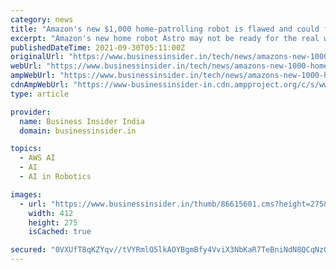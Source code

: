 ```yaml
---
category: news
title: "Amazon's new $1,000 home-patrolling robot is flawed and could fall down stairs, report says"
excerpt: "Amazon's new home robot Astro may not be ready for the real world, Vice reported, citing two unnamed sources who worked on the project. Amazon announced Astro on Tuesday, touting it as a mobile ..."
publishedDateTime: 2021-09-30T05:11:00Z
originalUrl: "https://www.businessinsider.in/tech/news/amazons-new-1000-home-patrolling-robot-is-flawed-and-could-fall-down-stairs-report-says/articleshow/86615774.cms"
webUrl: "https://www.businessinsider.in/tech/news/amazons-new-1000-home-patrolling-robot-is-flawed-and-could-fall-down-stairs-report-says/articleshow/86615774.cms"
ampWebUrl: "https://www.businessinsider.in/tech/news/amazons-new-1000-home-patrolling-robot-is-flawed-and-could-fall-down-stairs-report-says/amp_articleshow/86615774.cms"
cdnAmpWebUrl: "https://www-businessinsider-in.cdn.ampproject.org/c/s/www.businessinsider.in/tech/news/amazons-new-1000-home-patrolling-robot-is-flawed-and-could-fall-down-stairs-report-says/amp_articleshow/86615774.cms"
type: article

provider:
  name: Business Insider India
  domain: businessinsider.in

topics:
  - AWS AI
  - AI
  - AI in Robotics

images:
  - url: "https://www.businessinsider.in/thumb/86615601.cms?height=275&width=412"
    width: 412
    height: 275
    isCached: true

secured: "0VXUfT8qKZYqv//tVYRmlO5lkAOYBgmBfy4VviX3NbKaR7TeBniNdN8QCqNzOyAjUEhkV0jv5DbMIsBJv+Uhskkr7w6xeB/NSKF3AGyqyj4BqE1/NLh16FePEGz71a2Y53OuhFxKotClGFBOkBBif0M9MLhJBTrDgChKKdv7tC02XEXOMphN/MleHfUMqzz8BuN4fEpMHWZn01Bdjhl+GXN0y58SjKoCLO1FMe0HNkTXpXgzEGJbHGehL3SMhWy8jEcrT7vlvH9TdqQKF8EoCN3vnzgAV80iPWNEq3N59WE3u42im5r/4PcOBiBu1UpG3wo0zUHaftR2IHLAdI7ExjbQbrf6aVwKWl++gfpotzY=;9QWUztJqwdpigkevb92LlQ=="
---
```


